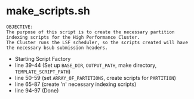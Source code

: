 # make_scripts.sh

```
OBJECTIVE:
The purpose of this script is to create the necessary partition indexing scripts for the High Performance Cluster.  
The Cluster runs the LSF scheduler, so the scripts created will have the necessary bsub submission headers.
```

- Starting Script Factory
- line 39-44 (Set up `BASE_DIR`, `OUTPUT_PATH`, make directory, `TEMPLATE_SCRIPT_PATH`)
- line 50-59 (set `ARRAY_OF_PARTITIONS`, create scripts for `PARTITION`)
- line 65-87 (create 'n' necessary indexing scripts)
- line 94-97 (Done)
